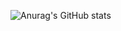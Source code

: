 ![Anurag's GitHub stats](https://github-readme-stats.vercel.app/api?username=alexandrexpjr&show_icons=true&theme=radical)
